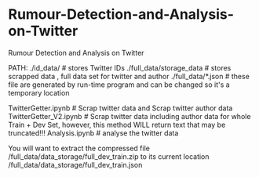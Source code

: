 # Rumour-Detection-and-Analysis-on-Twitter
Rumour Detection and Analysis on Twitter

PATH:
./id_data/     # stores Twitter IDs
./full_data/storage_data    # stores scrapped data , full data set for twitter and author
./full_data/*.json   # these file are generated by run-time program and can be changed so it's a temporary location

TwitterGetter.ipynb    # Scrap twitter data and Scrap twitter author data
TwitterGetter_V2.ipynb    # Scrap twitter data including author data for whole Train + Dev Set, however, this method WILL return text that may be truncated!!!
Analysis.ipynb    # analyse the twitter data

You will want to extract the compressed file /full_data/data_storage/full_dev_train.zip  to its current location  /full_data/data_storage/full_dev_train.json
